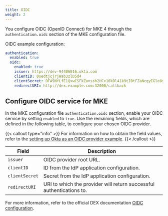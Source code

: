 ```yaml
---
title: OIDC
weight: 2
---
```


You configure OIDC (OpenID Connect) for MKE 4 through the `authentication.oidc`
section of the MKE configuration file.

OIDC example configuration:

```yaml
authentication:
  enabled: true
  oidc:
    enabled: true
    issuer: https://dev-94406016.okta.com
    clientID: 0oedtjcjrjWab3zlD5d4
    clientSecret: DFA9NYLfE1QxwCSFkZunssh2HCx16kDl41k9tIBtFZaNcqyEGle8yZPtMBesyomD
    redirectURI: http://dex.example.com:32000/callback
```

## Configure OIDC service for MKE

In the MKE configuration file `authentication.oidc` section, enable your
OIDC service by setting `enabled` to `true`. Use the remaining fields, which
are defined in the following table, to configure your chosen OIDC provider.

{{< callout type="info" >}}
For information on how to obtain the field values, refer to the [setting up Okta as an OIDC provider example](../../../tutorials/authentication-provider-setup/setting-up-okta-as-an-oidc-provider).
{{< /callout >}}

| Field          | Description                                                          |
| -------------- | -------------------------------------------------------------------- |
| `issuer`       | OIDC provider root URL.                                              |
| `clientID`     | ID from the IdP application configuration.                           |
| `clientSecret` | Secret from the IdP application configuration.                       |
| `redirectURI`  | URI to which the provider will return successful authentications to. |

For more information, refer to the official DEX documentation
[OIDC configuration](https://dexidp.io/docs/connectors/oidc/#configuration).
